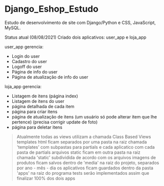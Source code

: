 # Django_Eshop_Estudo
Estudo de desenvolvimento de site com Django/Python e CSS, JavaScript, MySQL.

Status atual (08/08/2021)
Criado dois aplicativos: user_app e loja_app

user_app gerencia: 
  * Login do user
  * Cadastro do user
  * Logoff do user
  * Página de info do user
  * Página de atualização de info do user

loja_app gerencia:
  * Listagem de itens (página index)
  * Listagem de itens do user
  * página detalhada de cada item
  * página para criar itens
  * página de atualização de itens (um usuário só pode alterar item que lhe pertence) (precisa corrigir update de foto)
  * página para deletar itens
  
  > Atualmente todas as views utilizam a chamada Class Based Views
  > templates html ficam separados por uma pasta na raiz chamada 'templates' com subpastas para partials e cada aplicatico com cada pasta de partials
  > arquivos static ficam em outra pasta na raiz chamada 'static' subdividida de acordo com os arquivos
  > imagens de produtos ficam salvos dentro de 'media' na raiz do projeto, separados por ano - mês - dia
  > os aplicativos ficam guardados dentro da pasta 'apps' na raiz do programa
  > tests serão implementados assim que finalizar 100% dos dois apps

